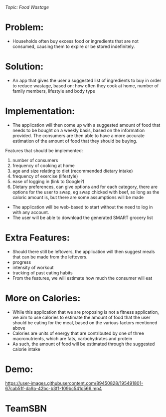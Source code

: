 _Topic: Food Wastage_

# Problem:

- Households often buy excess food or ingredients that are not consumed, causing them to expire or be stored indefinitely.

# Solution:

- An app that gives the user a suggested list of ingredients to buy in order to reduce wastage, based on: how often they cook at home, number of family members, lifestyle and body type

# Implementation:

- The application will then come up with a suggested amount of food that needs to be bought on a weekly basis, based on the information provided. The consumers are then able to have a more accurate estimation of the amount of food that they should be buying.

Features that should be implemented:

1. number of consumers
2. frequency of cooking at home
3. age and size relating to diet (recommended dietary intake)
4. frequency of exercise (lifestyle)
5. ease of logging in (link to Google?)
6. Dietary preferences, can give options and for each category, there are options for the user to swap, eg swap chicked with beef, so long as the caloric amount is, but there are some assumptions will be made

- The application will be web-based to start without the need to log in with any account.
- The user will be able to download the generated SMART grocery list

# Extra Features:

- Should there still be leftovers, the application will then suggest meals that can be made from the leftovers.
- progress
- intensity of workout
- tracking of past eating habits
- From the features, we will estimate how much the consumer will eat

# More on Calories:
- While this application that we are proposing is not a fitness application, we aim to use calories to estimate the amount of food that the user
should be eating for the meal, based on the various factors mentioned above
- Calories are units of energy that are contributed by one of three macronutrients, which are fats, carbohydrates and protein
- As such, the amount of food will be estimated through the suggested calorie intake

# Demo:

https://user-images.githubusercontent.com/89450828/195491801-67cab51f-da9a-42bc-b3f1-109bc541c566.mp4

# TeamSBN
